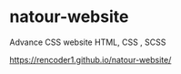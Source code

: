 # natour-website
Advance CSS website
HTML, CSS , SCSS



https://rencoder1.github.io/natour-website/
